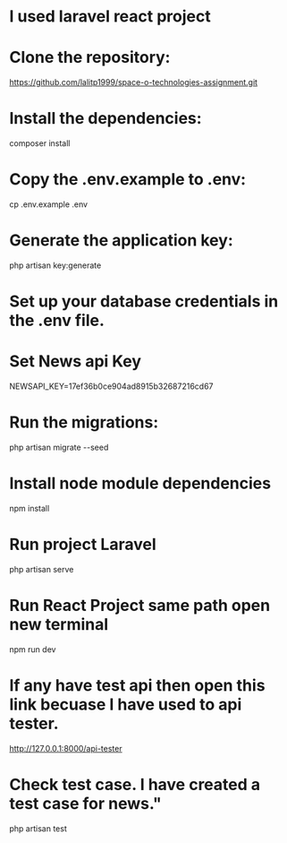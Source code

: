 # I used laravel react project 
# Clone the repository:
https://github.com/lalitp1999/space-o-technologies-assignment.git

# Install the dependencies:
composer install

# Copy the .env.example to .env:
cp .env.example .env

# Generate the application key:
php artisan key:generate

# Set up your database credentials in the .env file.

# Set News api Key
NEWSAPI_KEY=17ef36b0ce904ad8915b32687216cd67

# Run the migrations:
php artisan migrate --seed

# Install node module dependencies
npm install

# Run project Laravel 
php artisan serve

# Run React Project same path open new terminal
npm run dev

# If any have test api then open this link becuase I have used to api tester.
http://127.0.0.1:8000/api-tester

# Check test case. I have created a test case for news."
php artisan test